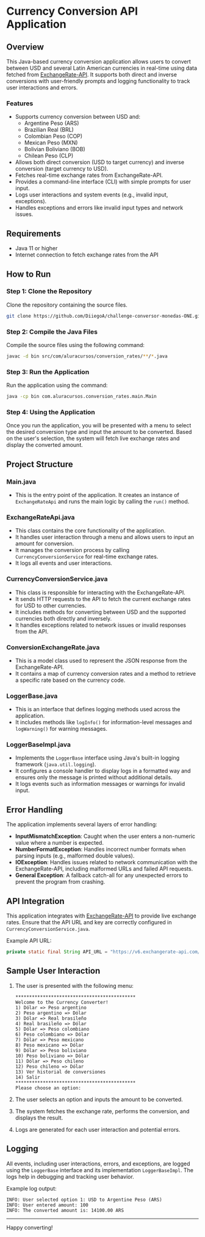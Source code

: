 
# Currency Conversion API Application

## Overview
This Java-based currency conversion application allows users to convert between USD and several Latin American currencies in real-time using data fetched from [ExchangeRate-API](https://www.exchangerate-api.com/). It supports both direct and inverse conversions with user-friendly prompts and logging functionality to track user interactions and errors.

### Features
- Supports currency conversion between USD and:
    - Argentine Peso (ARS)
    - Brazilian Real (BRL)
    - Colombian Peso (COP)
    - Mexican Peso (MXN)
    - Bolivian Boliviano (BOB)
    - Chilean Peso (CLP)
- Allows both direct conversion (USD to target currency) and inverse conversion (target currency to USD).
- Fetches real-time exchange rates from ExchangeRate-API.
- Provides a command-line interface (CLI) with simple prompts for user input.
- Logs user interactions and system events (e.g., invalid input, exceptions).
- Handles exceptions and errors like invalid input types and network issues.

## Requirements
- Java 11 or higher
- Internet connection to fetch exchange rates from the API

## How to Run

### Step 1: Clone the Repository
Clone the repository containing the source files.
```bash
git clone https://github.com/DiiegoA/challenge-conversor-monedas-ONE.git
```

### Step 2: Compile the Java Files
Compile the source files using the following command:
```bash
javac -d bin src/com/aluracursos/conversion_rates/**/*.java
```

### Step 3: Run the Application
Run the application using the command:
```bash
java -cp bin com.aluracursos.conversion_rates.main.Main
```

### Step 4: Using the Application
Once you run the application, you will be presented with a menu to select the desired conversion type and input the amount to be converted. Based on the user's selection, the system will fetch live exchange rates and display the converted amount.

## Project Structure

### **Main.java**
- This is the entry point of the application. It creates an instance of `ExchangeRateApi` and runs the main logic by calling the `run()` method.

### **ExchangeRateApi.java**
- This class contains the core functionality of the application.
- It handles user interaction through a menu and allows users to input an amount for conversion.
- It manages the conversion process by calling `CurrencyConversionService` for real-time exchange rates.
- It logs all events and user interactions.

### **CurrencyConversionService.java**
- This class is responsible for interacting with the ExchangeRate-API.
- It sends HTTP requests to the API to fetch the current exchange rates for USD to other currencies.
- It includes methods for converting between USD and the supported currencies both directly and inversely.
- It handles exceptions related to network issues or invalid responses from the API.

### **ConversionExchangeRate.java**
- This is a model class used to represent the JSON response from the ExchangeRate-API.
- It contains a map of currency conversion rates and a method to retrieve a specific rate based on the currency code.

### **LoggerBase.java**
- This is an interface that defines logging methods used across the application.
- It includes methods like `logInfo()` for information-level messages and `logWarning()` for warning messages.

### **LoggerBaseImpl.java**
- Implements the `LoggerBase` interface using Java's built-in logging framework (`java.util.logging`).
- It configures a console handler to display logs in a formatted way and ensures only the message is printed without additional details.
- It logs events such as information messages or warnings for invalid input.

## Error Handling
The application implements several layers of error handling:
- **InputMismatchException**: Caught when the user enters a non-numeric value where a number is expected.
- **NumberFormatException**: Handles incorrect number formats when parsing inputs (e.g., malformed double values).
- **IOException**: Handles issues related to network communication with the ExchangeRate-API, including malformed URLs and failed API requests.
- **General Exception**: A fallback catch-all for any unexpected errors to prevent the program from crashing.

## API Integration
This application integrates with [ExchangeRate-API](https://www.exchangerate-api.com/) to provide live exchange rates. Ensure that the API URL and key are correctly configured in `CurrencyConversionService.java`.

Example API URL:
```java
private static final String API_URL = "https://v6.exchangerate-api.com/v6/your-api-key/latest/USD";
```

## Sample User Interaction

1. The user is presented with the following menu:
    ```
    ********************************************
    Welcome to the Currency Converter!
    1) Dólar => Peso argentino
    2) Peso argentino => Dólar
    3) Dólar => Real brasileño
    4) Real brasileño => Dólar
    5) Dólar => Peso colombiano
    6) Peso colombiano => Dólar
    7) Dólar => Peso mexicano
    8) Peso mexicano => Dólar
    9) Dólar => Peso boliviano
    10) Peso boliviano => Dólar
    11) Dólar => Peso chileno
    12) Peso chileno => Dólar
    13) Ver historial de conversiones
    14) Salir
    ********************************************
    Please choose an option:
    ```

2. The user selects an option and inputs the amount to be converted.

3. The system fetches the exchange rate, performs the conversion, and displays the result.

4. Logs are generated for each user interaction and potential errors.

## Logging
All events, including user interactions, errors, and exceptions, are logged using the `LoggerBase` interface and its implementation `LoggerBaseImpl`. The logs help in debugging and tracking user behavior.

Example log output:
```
INFO: User selected option 1: USD to Argentine Peso (ARS)
INFO: User entered amount: 100
INFO: The converted amount is: 14100.00 ARS
```

---

Happy converting!
